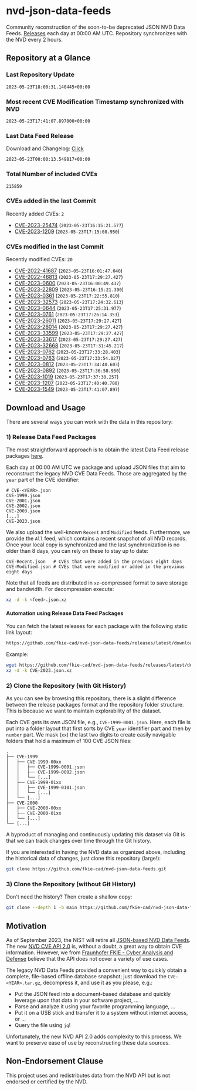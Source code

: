 # nvd-json-data-feeds

Community reconstruction of the soon-to-be deprecated JSON NVD Data Feeds. 
[Releases](https://github.com/fkie-cad/nvd-json-data-feeds/releases/latest) each day at 00:00 AM UTC.
Repository synchronizes with the NVD every 2 hours.

## Repository at a Glance

### Last Repository Update

```plain
2023-05-23T18:00:31.140445+00:00
```

### Most recent CVE Modification Timestamp synchronized with NVD

```plain
2023-05-23T17:41:07.897000+00:00
```

### Last Data Feed Release

Download and Changelog: [Click](https://github.com/fkie-cad/nvd-json-data-feeds/releases/latest)

```plain
2023-05-23T00:00:13.549817+00:00
```

### Total Number of included CVEs

```plain
215859
```

### CVEs added in the last Commit

Recently added CVEs: `2`

* [CVE-2023-25474](CVE-2023/CVE-2023-254xx/CVE-2023-25474.json) (`2023-05-23T16:15:21.577`)
* [CVE-2023-1209](CVE-2023/CVE-2023-12xx/CVE-2023-1209.json) (`2023-05-23T17:15:08.950`)


### CVEs modified in the last Commit

Recently modified CVEs: `20`

* [CVE-2022-41687](CVE-2022/CVE-2022-416xx/CVE-2022-41687.json) (`2023-05-23T16:01:47.040`)
* [CVE-2022-46813](CVE-2022/CVE-2022-468xx/CVE-2022-46813.json) (`2023-05-23T17:29:27.427`)
* [CVE-2023-0600](CVE-2023/CVE-2023-06xx/CVE-2023-0600.json) (`2023-05-23T16:00:49.437`)
* [CVE-2023-22809](CVE-2023/CVE-2023-228xx/CVE-2023-22809.json) (`2023-05-23T16:15:21.390`)
* [CVE-2023-0361](CVE-2023/CVE-2023-03xx/CVE-2023-0361.json) (`2023-05-23T17:22:55.810`)
* [CVE-2023-32573](CVE-2023/CVE-2023-325xx/CVE-2023-32573.json) (`2023-05-23T17:24:32.613`)
* [CVE-2023-0644](CVE-2023/CVE-2023-06xx/CVE-2023-0644.json) (`2023-05-23T17:25:31.977`)
* [CVE-2023-0761](CVE-2023/CVE-2023-07xx/CVE-2023-0761.json) (`2023-05-23T17:26:14.353`)
* [CVE-2023-26011](CVE-2023/CVE-2023-260xx/CVE-2023-26011.json) (`2023-05-23T17:29:27.427`)
* [CVE-2023-26014](CVE-2023/CVE-2023-260xx/CVE-2023-26014.json) (`2023-05-23T17:29:27.427`)
* [CVE-2023-33599](CVE-2023/CVE-2023-335xx/CVE-2023-33599.json) (`2023-05-23T17:29:27.427`)
* [CVE-2023-33617](CVE-2023/CVE-2023-336xx/CVE-2023-33617.json) (`2023-05-23T17:29:27.427`)
* [CVE-2023-32668](CVE-2023/CVE-2023-326xx/CVE-2023-32668.json) (`2023-05-23T17:31:45.217`)
* [CVE-2023-0762](CVE-2023/CVE-2023-07xx/CVE-2023-0762.json) (`2023-05-23T17:33:28.403`)
* [CVE-2023-0763](CVE-2023/CVE-2023-07xx/CVE-2023-0763.json) (`2023-05-23T17:33:54.027`)
* [CVE-2023-0812](CVE-2023/CVE-2023-08xx/CVE-2023-0812.json) (`2023-05-23T17:34:40.603`)
* [CVE-2023-0892](CVE-2023/CVE-2023-08xx/CVE-2023-0892.json) (`2023-05-23T17:36:58.950`)
* [CVE-2023-1019](CVE-2023/CVE-2023-10xx/CVE-2023-1019.json) (`2023-05-23T17:37:30.257`)
* [CVE-2023-1207](CVE-2023/CVE-2023-12xx/CVE-2023-1207.json) (`2023-05-23T17:40:40.700`)
* [CVE-2023-1549](CVE-2023/CVE-2023-15xx/CVE-2023-1549.json) (`2023-05-23T17:41:07.897`)


## Download and Usage

There are several ways you can work with the data in this repository:

### 1) Release Data Feed Packages

The most straightforward approach is to obtain the latest Data Feed release packages [here](releases/latest).

Each day at 00:00 AM UTC we package and upload JSON files that aim to reconstruct the legacy NVD CVE Data Feeds.
Those are aggregated by the `year` part of the CVE identifier:

```
# CVE-<YEAR>.json
CVE-1999.json
CVE-2001.json
CVE-2002.json
CVE-2003.json
[...]
CVE-2023.json
```

We also upload the well-known `Recent` and `Modified` feeds.
Furthermore, we provide the `All` feed, which contains a recent snapshot of all NVD records.
Once your local copy is synchronized and the last synchronization is no older than 8 days, you can rely on these to stay up to date:

```plain
CVE-Recent.json   # CVEs that were added in the previous eight days
CVE-Modified.json # CVEs that were modified or added in the previous eight days
```

Note that all feeds are distributed in `xz`-compressed format to save storage and bandwidth.
For decompression execute:

```sh
xz -d -k <feed>.json.xz
```


#### Automation using Release Data Feed Packages

You can fetch the latest releases for each package with the following static link layout:

```sh
https://github.com/fkie-cad/nvd-json-data-feeds/releases/latest/download/CVE-<YEAR>.json.xz
```

Example:

```sh
wget https://github.com/fkie-cad/nvd-json-data-feeds/releases/latest/download/CVE-2023.json.xz
xz -d -k CVE-2023.json.xz
```

### 2) Clone the Repository (with Git History)

As you can see by browsing this repository, there is a slight difference between the release packages format and the repository folder structure.
This is because we want to maintain explorability of the dataset.

Each CVE gets its own JSON file, e.g., `CVE-1999-0001.json`.
Here, each file is put into a folder layout that first sorts by CVE `year` identifier part and then by `number` part.
We mask (`xx`) the last two digits to create easily navigable folders that hold a maximum of 100 CVE JSON files:

```plain
.
├── CVE-1999
│   ├── CVE-1999-00xx
│   │   ├── CVE-1999-0001.json
│   │   ├── CVE-1999-0002.json
│   │   └── [...]
│   ├── CVE-1999-01xx
│   │   ├── CVE-1999-0101.json
│   │   └── [...]
│   └── [...]
├── CVE-2000
│   ├── CVE-2000-00xx
│   ├── CVE-2000-01xx
│   └── [...]
└── [...]
```

A byproduct of managing and continuously updating this dataset via Git is that we can track changes over time through the Git history.

If you are interested in having the NVD data as organized above, including the historical data of changes, just clone this repository (large!):

```sh
git clone https://github.com/fkie-cad/nvd-json-data-feeds.git
```

### 3) Clone the Repository (without Git History)

Don't need the history? Then create a shallow copy:

```sh
git clone --depth 1 -b main https://github.com/fkie-cad/nvd-json-data-feeds.git
```

## Motivation

As of September 2023, the NIST will retire all [JSON-based NVD Data Feeds](https://nvd.nist.gov/vuln/data-feeds#divRetirementBanner-1).
The new [NVD CVE API 2.0](https://nvd.nist.gov/developers/vulnerabilities) is, without a doubt, a great way to obtain CVE information.
However, we from [Fraunhofer FKIE - Cyber Analysis and Defense](https://www.fkie.fraunhofer.de/en/departments/cad.html) believe that the API does not cover a variety of use cases.

The legacy NVD Data Feeds provided a convenient way to quickly obtain a complete, file-based offline database snapshot; just download the `CVE-<YEAR>.tar.gz`, decompress it, and use it as you please, e.g.:

* Put the JSON feed into a document-based database and quickly leverage upon that data in your software project, ...
* Parse and analyze it using your favorite programming language, ...
* Put it on a USB stick and transfer it to a system without internet access, or ...
* Query the file using `jq`!

Unfortunately, the new NVD API 2.0 adds complexity to this process.
We want to preserve ease of use by reconstructing these data sources.

## Non-Endorsement Clause

This project uses and redistributes data from the NVD API but is not endorsed or certified by the NVD.
